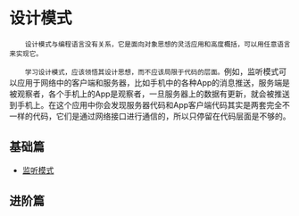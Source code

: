 # 设计模式

&emsp;&emsp;`设计模式与编程语言没有关系，它是面向对象思想的灵活应用和高度概括，可以用任意语言来实现它。`

&emsp;&emsp;`学习设计模式，应该领悟其设计思想，而不应该局限于代码的层面。`例如，监听模式可以应用于网络中的客户端和服务器，比如手机中的各种App的消息推送，服务端是被观察者，各个手机上的App是观察者，一旦服务器上的数据有更新，就会被推送到手机上。在这个应用中你会发现服务器代码和App客户端代码其实是两套完全不一样的代码，它们是通过网络接口进行通信的，所以只停留在代码层面是不够的。

## 基础篇

- [监听模式](/design-patterns/1_监听模式.html)

## 进阶篇
